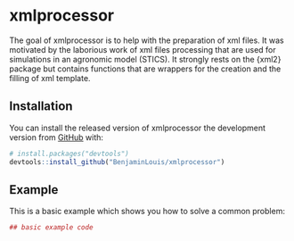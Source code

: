 # xmlprocessor

The goal of xmlprocessor is to help with the preparation of xml files. It was motivated by the laborious work of xml files processing that are used for simulations in an agronomic model (STICS). It strongly rests on the {xml2} package but contains functions that are wrappers for the creation and the filling of xml template. 


## Installation

You can install the released version of xmlprocessor the development version from [GitHub](https://github.com/) with:

``` r
# install.packages("devtools")
devtools::install_github("BenjaminLouis/xmlprocessor")
```
## Example

This is a basic example which shows you how to solve a common problem:

``` r
## basic example code
```

